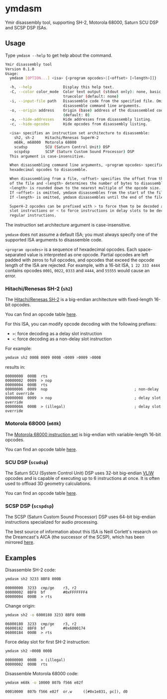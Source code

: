 # ymdasm
Ymir disassembly tool, supporting SH-2, Motorola 68000, Saturn SCU DSP and SCSP DSP ISAs.



## Usage

Type `ymdasm --help` to get help about the command.

```sh
Ymir disassembly tool
Version 0.1.0
Usage:
  ymdasm [OPTION...] <isa> {<program opcodes>|[<offset> [<length>]]}

  -h, --help              Display this help text.
  -C, --color color_mode  Color text output (stdout only): none, basic,
                          truecolor (default: none)
  -i, --input-file path   Disassemble code from the specified file. Omit to
                          disassemble command line arguments.
  -o, --origin address    Origin (base) address of the disassembled code.
                          (default: 0)
  -a, --hide-addresses    Hide addresses from disassembly listing.
  -c, --hide-opcodes      Hide opcodes from disassembly listing.

  <isa> specifies an instruction set architecture to disassemble:
    sh2, sh-2     Hitachi/Renesas SuperH-2
    m68k, m68000  Motorola 68000
    scudsp        SCU (Saturn Control Unit) DSP
    scspdsp       SCSP (Saturn Custom Sound Processor) DSP
  This argument is case-insensitive.

  When disassembling command line arguments, <program opcodes> specifies the
  hexadecimal opcodes to disassemble.

  When disassembling from a file, <offset> specifies the offset from the start
  of the file and <length> determines the number of bytes to disassemble.
  <length> is rounded down to the nearest multiple of the opcode size.
  If <offset> is omitted, ymdasm disassembles from the start of the file.
  If <length> is omitted, ymdasm disassembles until the end of the file.

  SuperH-2 opcodes can be prefixed with > to force them to be decoded as delay
  slot instructions or < to force instructions in delay slots to be decoded as
  regular instructions.
```

The instruction set architecture argument is case-insensitive.

`ymdasm` does not assume a default ISA; you must always specify one of the supported ISA arguments to disassemble code.

`<program opcodes>` is a sequence of hexadecimal opcodes. Each space-separated value is interpreted as one opcode.
Partial opcodes are left padded with zeros to full opcodes, and opcodes that exceed the opcode length of the ISA are
rejected. For example, with a 16-bit ISA, `1 22 333 4444` contains opcodes `0001`, `0022`, `0333` and `4444`, and
`55555` would cause an error.



### Hitachi/Renesas SH-2 (`sh2`)

The [Hitachi/Renesas SH-2](https://en.wikipedia.org/wiki/SuperH) is a big-endian architecture with fixed-length 16-bit
opcodes.

You can find an opcode table [here](https://shared-ptr.com/sh_insns.html).

For this ISA, you can modify opcode decoding with the following prefixes:
- `>`: force decoding as a delay slot instruction
- `<`: force decoding as a non-delay slot instruction

For example:
```sh
ymdasm sh2 000B 0009 000B <0009 >0009 >000B
```
results in:
```
00000000  000B  rts
00000002  0009  > nop
00000004  000B  rts
00000006  0009  nop                                       ; non-delay slot override
00000008  0009  > nop                                     ; delay slot override
0000000A  000B  > (illegal)                               ; delay slot override
```



### Motorola 68000 (`m68k`)

The [Motorola 68000 instruction set](https://en.wikipedia.org/wiki/Motorola_68000) is big-endian with variable-length
16-bit opcodes.

You can find an opcode table [here](http://goldencrystal.free.fr/M68kOpcodes-v2.3.pdf).



### SCU DSP (`scudsp`)

The Saturn SCU (System Control Unit) DSP uses 32-bit big-endian [VLIW](https://en.wikipedia.org/wiki/Very_long_instruction_word)
opcodes and is capable of executing up to 6 instructions at once. It is often used to offload 3D geometry calculations.

You can find an opcode table [here](https://github.com/srg320/Saturn_hw/blob/main/SCU/SCU%20DSP.xlsx).



### SCSP DSP (`scspdsp`)

The SCSP (Saturn Custom Sound Processor) DSP uses 64-bit big-endian instructions specialized for audio processing.

The best source of information about this ISA is Neill Corlett's research on the Dreamcast's AICA (the successor of the
SCSP), which has been mirrored [here](https://raw.githubusercontent.com/Senryoku/dreamcast-docs/refs/heads/master/AICA/DOCS/myaica.txt).



## Examples

Disassemble SH-2 code:
```sh
ymdasm sh2 3233 8BF8 000B
```
```
00000000  3233  cmp/ge    r3, r2
00000002  8BF8  bf        #0xFFFFFFF4
00000004  000B  > rts
```

Change origin:
```sh
ymdasm sh2 -o 6000180 3233 8BF8 000B
```
```
06000180  3233  cmp/ge    r3, r2
06000182  8BF8  bf        #0x6000174
06000184  000B  > rts
```

Force delay slot for first SH-2 instruction:
```sh
ymdasm sh2 >000B 000B
```
```
00000000  000B  > (illegal)
00000002  000B  rts
```

Disassemble Motorola 68000 code:
```sh
ymdasm m68k -o 10000 807b f566 e82f
```
```
00010000  807b f566 e82f  or.w     ([#0x1e831, pc]), d0
```
